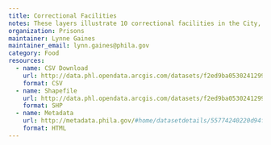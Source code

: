 ```yaml
---
title: Correctional Facilities
notes: These layers illustrate 10 correctional facilities in the City, administered by the Philadelphia Prisons System.
organization: Prisons
maintainer: Lynne Gaines
maintainer_email: lynn.gaines@phila.gov
category: Food
resources:
  - name: CSV Download
    url: http://data.phl.opendata.arcgis.com/datasets/f2ed9ba05302412991176013eda47007_0.csv
    format: CSV
  - name: Shapefile
    url: http://data.phl.opendata.arcgis.com/datasets/f2ed9ba05302412991176013eda47007_0.zip
    format: SHP
  - name: Metadata
    url: http://metadata.phila.gov/#home/datasetdetails/55774240220d94f32b2107a6/representationdetails/56731bc259baa355023e2867/
    format: HTML
---
```

